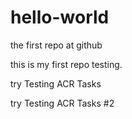 # hello-world
the first repo at github

this is my first repo testing.

try Testing ACR Tasks

try Testing ACR Tasks #2

